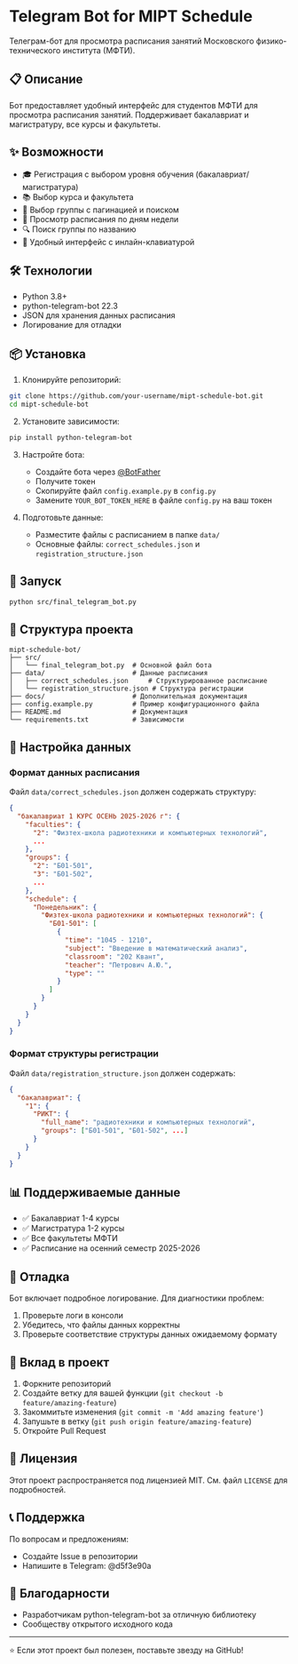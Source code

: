 # Telegram Bot for MIPT Schedule

Телеграм-бот для просмотра расписания занятий Московского физико-технического института (МФТИ).

## 📋 Описание

Бот предоставляет удобный интерфейс для студентов МФТИ для просмотра расписания занятий. Поддерживает бакалавриат и магистратуру, все курсы и факультеты.

## ✨ Возможности

- 🎓 Регистрация с выбором уровня обучения (бакалавриат/магистратура)
- 📚 Выбор курса и факультета
- 👥 Выбор группы с пагинацией и поиском
- 📅 Просмотр расписания по дням недели
- 🔍 Поиск группы по названию
- 📱 Удобный интерфейс с инлайн-клавиатурой

## 🛠 Технологии

- Python 3.8+
- python-telegram-bot 22.3
- JSON для хранения данных расписания
- Логирование для отладки

## 📦 Установка

1. Клонируйте репозиторий:
```bash
git clone https://github.com/your-username/mipt-schedule-bot.git
cd mipt-schedule-bot
```

2. Установите зависимости:
```bash
pip install python-telegram-bot
```

3. Настройте бота:
   - Создайте бота через [@BotFather](https://t.me/BotFather)
   - Получите токен
   - Скопируйте файл `config.example.py` в `config.py`
   - Замените `YOUR_BOT_TOKEN_HERE` в файле `config.py` на ваш токен

4. Подготовьте данные:
   - Разместите файлы с расписанием в папке `data/`
   - Основные файлы: `correct_schedules.json` и `registration_structure.json`

## 🚀 Запуск

```bash
python src/final_telegram_bot.py
```

## 📁 Структура проекта

```
mipt-schedule-bot/
├── src/
│   └── final_telegram_bot.py  # Основной файл бота
├── data/                      # Данные расписания
│   ├── correct_schedules.json     # Структурированное расписание
│   └── registration_structure.json # Структура регистрации
├── docs/                      # Дополнительная документация
├── config.example.py          # Пример конфигурационного файла
├── README.md                  # Документация
└── requirements.txt           # Зависимости
```

## 🔧 Настройка данных

### Формат данных расписания

Файл `data/correct_schedules.json` должен содержать структуру:
```json
{
  "бакалавриат 1 КУРС ОСЕНЬ 2025-2026 г": {
    "faculties": {
      "2": "Физтех-школа радиотехники и компьютерных технологий",
      ...
    },
    "groups": {
      "2": "Б01-501",
      "3": "Б01-502",
      ...
    },
    "schedule": {
      "Понедельник": {
        "Физтех-школа радиотехники и компьютерных технологий": {
          "Б01-501": [
            {
              "time": "1045 - 1210",
              "subject": "Введение в математический анализ",
              "classroom": "202 Квант",
              "teacher": "Петрович А.Ю.",
              "type": ""
            }
          ]
        }
      }
    }
  }
}
```

### Формат структуры регистрации

Файл `data/registration_structure.json` должен содержать:
```json
{
  "бакалавриат": {
    "1": {
      "РИКТ": {
        "full_name": "радиотехники и компьютерных технологий",
        "groups": ["Б01-501", "Б01-502", ...]
      }
    }
  }
}
```

## 📊 Поддерживаемые данные

- ✅ Бакалавриат 1-4 курсы
- ✅ Магистратура 1-2 курсы  
- ✅ Все факультеты МФТИ
- ✅ Расписание на осенний семестр 2025-2026

## 🐛 Отладка

Бот включает подробное логирование. Для диагностики проблем:

1. Проверьте логи в консоли
2. Убедитесь, что файлы данных корректны
3. Проверьте соответствие структуры данных ожидаемому формату

## 🤝 Вклад в проект

1. Форкните репозиторий
2. Создайте ветку для вашей функции (`git checkout -b feature/amazing-feature`)
3. Закоммитьте изменения (`git commit -m 'Add amazing feature'`)
4. Запушьте в ветку (`git push origin feature/amazing-feature`)
5. Откройте Pull Request

## 📝 Лицензия

Этот проект распространяется под лицензией MIT. См. файл `LICENSE` для подробностей.

## 📞 Поддержка

По вопросам и предложениям:
- Создайте Issue в репозитории
- Напишите в Telegram: @d5f3e90a

## 🙏 Благодарности


- Разработчикам python-telegram-bot за отличную библиотеку
- Сообществу открытого исходного кода

---

⭐ Если этот проект был полезен, поставьте звезду на GitHub!
